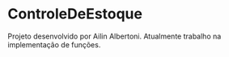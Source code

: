 # ControleDeEstoque
Projeto desenvolvido por Ailin Albertoni. Atualmente trabalho na implementação de funções.
